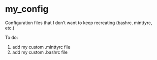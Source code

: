 # my_config
Configuration files that I don't want to keep recreating (bashrc, minttyrc, etc.)

To do:
1) add my custom .minttyrc file
2) add my custom .bashrc file
